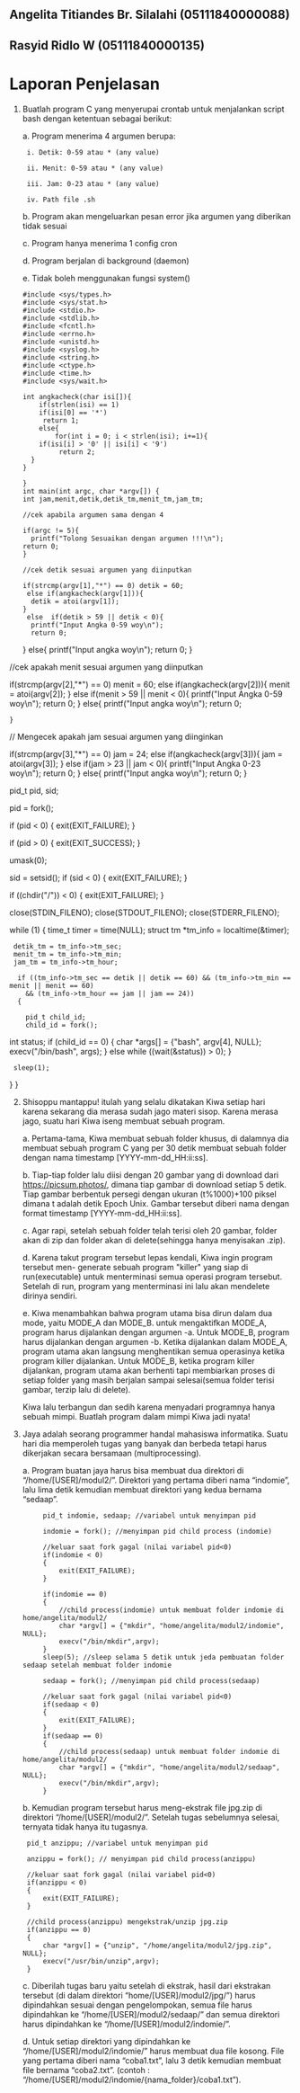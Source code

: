 ## Angelita Titiandes Br. Silalahi (05111840000088)
## Rasyid Ridlo W (05111840000135)


# Laporan Penjelasan

1. Buatlah program C yang menyerupai crontab untuk menjalankan script bash dengan ketentuan sebagai berikut:

    a. Program menerima 4 argumen berupa:
    
        i. Detik: 0-59 atau * (any value)
      
        ii. Menit: 0-59 atau * (any value)
      
        iii. Jam: 0-23 atau * (any value)
      
        iv. Path file .sh
    
    b. Program akan mengeluarkan pesan error jika argumen yang diberikan tidak sesuai
  
    c. Program hanya menerima 1 config cron
  
    d. Program berjalan di background (daemon)
  
    e. Tidak boleh menggunakan fungsi system()
    
       #include <sys/types.h>
       #include <sys/stat.h>
       #include <stdio.h>
       #include <stdlib.h>
       #include <fcntl.h>
       #include <errno.h>
       #include <unistd.h>
       #include <syslog.h>
       #include <string.h>
       #include <ctype.h>
       #include <time.h>
       #include <sys/wait.h>

       int angkacheck(char isi[]){
      	   if(strlen(isi) == 1)
           if(isi[0] == '*')
            return 1;
           else{
               for(int i = 0; i < strlen(isi); i+=1){
           if(isi[i] > '0' || isi[i] < '9')
                return 2;
         }
       }

       }
       int main(int argc, char *argv[]) {
       int jam,menit,detik,detik_tm,menit_tm,jam_tm;

       //cek apabila argumen sama dengan 4

       if(argc != 5){
         printf("Tolong Sesuaikan dengan argumen !!!\n");
       return 0;
       }

       //cek detik sesuai argumen yang diinputkan

       if(strcmp(argv[1],"*") == 0) detik = 60;
        else if(angkacheck(argv[1])){
         detik = atoi(argv[1]);
       }
        else  if(detik > 59 || detik < 0){
         printf("Input Angka 0-59 woy\n");
         return 0;
    }
    else{
        printf("Input angka woy\n");
      return 0;
    }


  //cek apakah menit sesuai argumen yang diinputkan

  if(strcmp(argv[2],"*") == 0) menit = 60;
  else if(angkacheck(argv[2])){
    menit = atoi(argv[2]);
  }
  else  if(menit > 59 || menit < 0){
      printf("Input Angka 0-59 woy\n");
       return 0;
        }
    else{
        printf("Input angka woy\n");
      return 0;

    }


  // Mengecek apakah jam sesuai argumen yang diinginkan

  if(strcmp(argv[3],"*") == 0) jam = 24;
  else if(angkacheck(argv[3])){
    jam = atoi(argv[3]);
  }
  else  if(jam > 23 || jam < 0){
      printf("Input Angka 0-23 woy\n");
      return 0;
        }
    else{
    printf("Input angka woy\n");
      return 0;
    }

  pid_t pid, sid;

  pid = fork();

  if (pid < 0) {
    exit(EXIT_FAILURE);
  }

  if (pid > 0) {
    exit(EXIT_SUCCESS);
  }

  umask(0);
  
   sid = setsid();
  if (sid < 0) {
    exit(EXIT_FAILURE);
  }

  if ((chdir("/")) < 0) {
    exit(EXIT_FAILURE);
  }

  close(STDIN_FILENO);
  close(STDOUT_FILENO);
  close(STDERR_FILENO);

while (1) {
     time_t timer = time(NULL);
     struct tm *tm_info = localtime(&timer);

     detik_tm = tm_info->tm_sec;
     menit_tm = tm_info->tm_min;
     jam_tm = tm_info->tm_hour;

      if ((tm_info->tm_sec == detik || detik == 60) && (tm_info->tm_min == menit || menit == 60)
        && (tm_info->tm_hour == jam || jam == 24))
      {

        pid_t child_id;
        child_id = fork();
int status;
        if (child_id == 0)
        {
          char *args[] = {"bash", argv[4], NULL};
          execv("/bin/bash", args);
        }
        else
           while ((wait(&status)) > 0);
    }

     sleep(1);

  }
}
     



  
2. Shisoppu mantappu! itulah yang selalu dikatakan Kiwa setiap hari karena sekarang dia merasa sudah jago materi sisop. Karena merasa jago, suatu hari Kiwa iseng membuat sebuah program.

    a. Pertama-tama, Kiwa membuat sebuah folder khusus, di dalamnya dia membuat sebuah program C yang per 30 detik membuat sebuah folder dengan nama timestamp [YYYY-mm-dd_HH:ii:ss].
  
    b. Tiap-tiap folder lalu diisi dengan 20 gambar yang di download dari https://picsum.photos/, dimana tiap gambar di download setiap 5 detik. Tiap gambar berbentuk persegi dengan ukuran (t%1000)+100 piksel dimana t adalah detik Epoch Unix. Gambar tersebut diberi nama dengan format timestamp [YYYY-mm-dd_HH:ii:ss].
 
    c. Agar rapi, setelah sebuah folder telah terisi oleh 20 gambar, folder akan di zip dan folder akan di delete(sehingga hanya menyisakan .zip).

    d. Karena takut program tersebut lepas kendali, Kiwa ingin program tersebut men- generate sebuah program "killer" yang siap di run(executable) untuk menterminasi semua operasi program tersebut. Setelah di run, program yang menterminasi ini lalu akan mendelete dirinya sendiri.
  
    e. Kiwa menambahkan bahwa program utama bisa dirun dalam dua mode, yaitu MODE_A dan MODE_B. untuk mengaktifkan MODE_A, program harus dijalankan dengan argumen -a. Untuk MODE_B, program harus dijalankan dengan argumen -b. Ketika dijalankan dalam MODE_A, program utama akan langsung menghentikan semua operasinya ketika program killer dijalankan. Untuk MODE_B, ketika program killer dijalankan, program utama akan berhenti tapi membiarkan proses di setiap folder yang masih berjalan sampai selesai(semua folder terisi gambar, terzip lalu di delete).
  
    Kiwa lalu terbangun dan sedih karena menyadari programnya hanya sebuah mimpi.
    Buatlah program dalam mimpi Kiwa jadi nyata!



3. Jaya adalah seorang programmer handal mahasiswa informatika. Suatu hari dia memperoleh tugas yang banyak dan berbeda tetapi harus dikerjakan secara bersamaan (multiprocessing).

    a. Program buatan jaya harus bisa membuat dua direktori di “/home/[USER]/modul2/”. Direktori yang pertama diberi nama “indomie”, lalu lima detik kemudian membuat direktori yang kedua bernama “sedaap”.
    
	        pid_t indomie, sedaap; //variabel untuk menyimpan pid

	        indomie = fork(); //menyimpan pid child process (indomie)

	        //keluar saat fork gagal (nilai variabel pid<0)
    	    if(indomie < 0)
	        {
	    	    exit(EXIT_FAILURE);
    	    }
    	
       	    if(indomie == 0)
	        {
	    	    //child process(indomie) untuk membuat folder indomie di home/angelita/modul2/
	    	    char *argv[] = {"mkdir", "home/angelita/modul2/indomie", NULL};
	    	    execv("/bin/mkdir",argv);
	        }
    	    sleep(5); //sleep selama 5 detik untuk jeda pembuatan folder sedaap setelah membuat folder indomie
	
    	    sedaap = fork(); //menyimpan pid child process(sedaap)
	
	        //keluar saat fork gagal (nilai variabel pid<0)
	        if(sedaap < 0)
	        {
	        	exit(EXIT_FAILURE);
	        }
	        if(sedaap == 0)
	        {
	    	    //child process(sedaap) untuk membuat folder indomie di home/angelita/modul2/
	    	    char *argv[] = {"mkdir", "home/angelita/modul2/sedaap", NULL};
	    	    execv("/bin/mkdir",argv);
	        }
        
  
    b. Kemudian program tersebut harus meng-ekstrak file jpg.zip di direktori “/home/[USER]/modul2/”. Setelah tugas sebelumnya selesai, ternyata tidak hanya itu tugasnya.
    
    	pid_t anzippu; //variabel untuk menyimpan pid

		anzippu = fork(); // menyimpan pid child process(anzippu)

		//keluar saat fork gagal (nilai variabel pid<0)
		if(anzippu < 0)
		{
			exit(EXIT_FAILURE);
		}
		
		//child process(anzippu) mengekstrak/unzip jpg.zip
		if(anzippu == 0)
		{
			char *argv[] = {"unzip", "/home/angelita/modul2/jpg.zip",  NULL};
			execv("/usr/bin/unzip",argv);
		}	
    		
  
    c. Diberilah tugas baru yaitu setelah di ekstrak, hasil dari ekstrakan tersebut (di dalam direktori “home/[USER]/modul2/jpg/”) harus dipindahkan sesuai dengan pengelompokan, semua file harus dipindahkan ke “/home/[USER]/modul2/sedaap/” dan semua direktori harus dipindahkan ke “/home/[USER]/modul2/indomie/”.
  
    d. Untuk setiap direktori yang dipindahkan ke “/home/[USER]/modul2/indomie/” harus membuat dua file kosong. File yang pertama diberi nama “coba1.txt”, lalu 3 detik kemudian membuat file bernama “coba2.txt”. (contoh : “/home/[USER]/modul2/indomie/{nama_folder}/coba1.txt”). 
  
   
